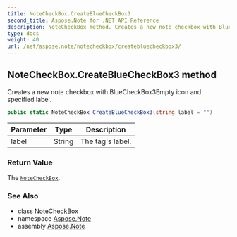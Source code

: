 ```yaml
---
title: NoteCheckBox.CreateBlueCheckBox3
second_title: Aspose.Note for .NET API Reference
description: NoteCheckBox method. Creates a new note checkbox with BlueCheckBox3Empty icon and specified label
type: docs
weight: 40
url: /net/aspose.note/notecheckbox/createbluecheckbox3/
---
```

## NoteCheckBox.CreateBlueCheckBox3 method

Creates a new note checkbox with BlueCheckBox3Empty icon and specified label.

```csharp
public static NoteCheckBox CreateBlueCheckBox3(string label = "")
```

| Parameter | Type | Description |
| --- | --- | --- |
| label | String | The tag's label. |

### Return Value

The [`NoteCheckBox`](../).

### See Also

* class [NoteCheckBox](../)
* namespace [Aspose.Note](../../notecheckbox/)
* assembly [Aspose.Note](../../../)


